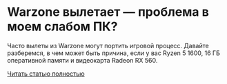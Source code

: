 # Warzone вылетает — проблема в моем слабом ПК?



Часто вылеты из Warzone могут портить игровой процесс. Давайте разберемся, в чем может быть причина, если у вас Ryzen 5 1600, 16 ГБ оперативной памяти и видеокарта Radeon RX 560.

[Читать статью полностью](https://xyberbara.com/gaming/warzone-vyletayet/)
